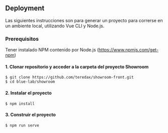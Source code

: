 
## Deployment
Las siguientes instrucciones son para generar un proyecto para correrse en un ambiente local, utilizando Vue CLI y Node.js.

### Prerequisitos
Tener instalado NPM contenido por Node.js (https://www.npmjs.com/get-npm)  

#### 1. Clonar repositorio y acceder a la carpeta del proyecto Showroom
```shell
$ git clone https://github.com/teredax/showroom-front.git
$ cd blue-lab/showroom
```

#### 2. Instalar el proyecto
```shell
$ npm install
```

#### 3. Construir el proyecto
```shell
$ npm run serve
```

